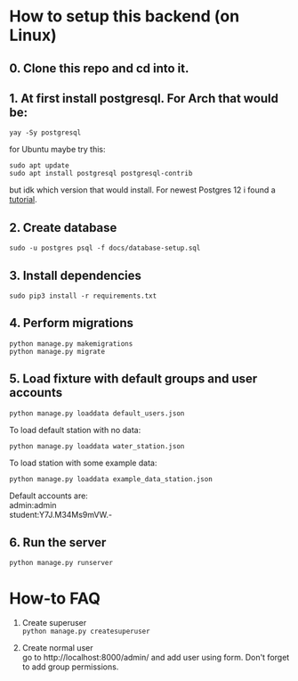 # How to setup this backend (on Linux)

## 0. Clone this repo and cd into it.

## 1. At first install postgresql. For Arch that would be:
`yay -Sy postgresql`

for Ubuntu maybe try this:  
```
sudo apt update
sudo apt install postgresql postgresql-contrib
```
but idk which version that would install. For newest Postgres 12 i found a [tutorial](https://itsfoss.com/install-postgresql-ubuntu/).

## 2. Create database
```sudo -u postgres psql -f docs/database-setup.sql```

## 3. Install dependencies
```sudo pip3 install -r requirements.txt```

## 4. Perform migrations
```
python manage.py makemigrations
python manage.py migrate
```

## 5. Load fixture with default groups and user accounts
```
python manage.py loaddata default_users.json
```
To load default station with no data:

```
python manage.py loaddata water_station.json
```

To load station with some example data:
```
python manage.py loaddata example_data_station.json
```

Default accounts are:  
admin:admin  
student:Y7J.M34Ms9mVW.-  

## 6. Run the server
`python manage.py runserver`

# How-to FAQ
1. Create superuser  
`python manage.py createsuperuser`

2. Create normal user  
go to http://localhost:8000/admin/ and add user using form. Don't forget to add group permissions.
